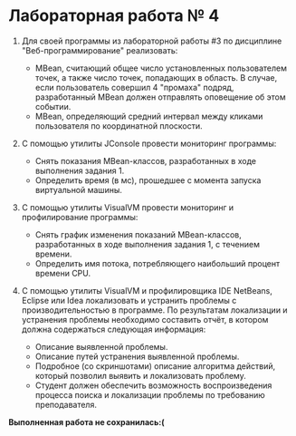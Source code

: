 # Лабораторная работа № 4
1. Для своей программы из лабораторной работы #3 по дисциплине "Веб-программирование" реализовать:

    - MBean, считающий общее число установленных пользователем точек, а также число точек, попадающих в область. В случае, если пользователь совершил 4 "промаха" подряд, разработанный MBean должен отправлять оповещение об этом событии.
    - MBean, определяющий средний интервал между кликами пользователя по координатной плоскости.
2. С помощью утилиты JConsole провести мониторинг программы:

    - Снять показания MBean-классов, разработанных в ходе выполнения задания 1.
    - Определить время (в мс), прошедшее с момента запуска виртуальной машины.
3. С помощью утилиты VisualVM провести мониторинг и профилирование программы:

    - Снять график изменения показаний MBean-классов, разработанных в ходе выполнения задания 1, с течением времени.
    - Определить имя потока, потребляющего наибольший процент времени CPU.
4. С помощью утилиты VisualVM и профилировщика IDE NetBeans, Eclipse или Idea локализовать и устранить проблемы с производительностью в программе. По результатам локализации и устранения проблемы необходимо составить отчёт, в котором должна содержаться следующая информация:

    - Описание выявленной проблемы.
    - Описание путей устранения выявленной проблемы.
    - Подробное (со скриншотами) описание алгоритма действий, который позволил выявить и локализовать проблему.
    - Студент должен обеспечить возможность воспроизведения процесса поиска и локализации проблемы по требованию преподавателя.

**Выполненная работа не сохранилась:(**